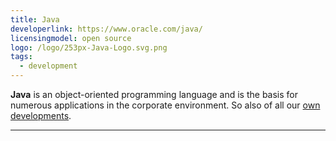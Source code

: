 ```yaml
---
title: Java
developerlink: https://www.oracle.com/java/
licensingmodel: open source
logo: /logo/253px-Java-Logo.svg.png
tags:
  - development
---
```


**Java** is an object-oriented programming language and is the basis for numerous applications in the corporate environment.
So also of all our [own developments](../publish#refarch).

---
